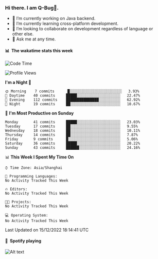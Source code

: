 ### Hi there. I am Q-Bug🐞.

- 🔭 I’m currently working on Java backend.
- 🌱 I’m currently learning cross-platform development.
- 👯 I’m looking to collaborate on development regardless of language or other else.
- 💬 Ask me at any time.

#### 📊 &nbsp;**The wakatime stats this week**  
<!--START_SECTION:waka-->
![Code Time](http://img.shields.io/badge/Code%20Time-43%20hrs%2049%20mins-blue)

![Profile Views](http://img.shields.io/badge/Profile%20Views-0-blue)

**I'm a Night 🦉** 

```text
🌞 Morning    7 commits      █░░░░░░░░░░░░░░░░░░░░░░░░   3.93% 
🌆 Daytime    40 commits     █████░░░░░░░░░░░░░░░░░░░░   22.47% 
🌃 Evening    112 commits    ███████████████░░░░░░░░░░   62.92% 
🌙 Night      19 commits     ██░░░░░░░░░░░░░░░░░░░░░░░   10.67%

```
📅 **I'm Most Productive on Sunday** 

```text
Monday       41 commits     █████░░░░░░░░░░░░░░░░░░░░   23.03% 
Tuesday      17 commits     ██░░░░░░░░░░░░░░░░░░░░░░░   9.55% 
Wednesday    18 commits     ██░░░░░░░░░░░░░░░░░░░░░░░   10.11% 
Thursday     14 commits     ██░░░░░░░░░░░░░░░░░░░░░░░   7.87% 
Friday       9 commits      █░░░░░░░░░░░░░░░░░░░░░░░░   5.06% 
Saturday     36 commits     █████░░░░░░░░░░░░░░░░░░░░   20.22% 
Sunday       43 commits     ██████░░░░░░░░░░░░░░░░░░░   24.16%

```


📊 **This Week I Spent My Time On** 

```text
⌚︎ Time Zone: Asia/Shanghai

💬 Programming Languages: 
No Activity Tracked This Week

🔥 Editors: 
No Activity Tracked This Week

🐱‍💻 Projects: 
No Activity Tracked This Week

💻 Operating System: 
No Activity Tracked This Week

```


 Last Updated on 15/12/2022 18:14:41 UTC
<!--END_SECTION:waka-->

#### 🎵 &nbsp;**Spotify playing**  
![Alt text](https://spotify-recently-played-readme.vercel.app/api?user=e5y1o4x7kdt9kf2blu4wvmb4s&unique={true|1|on|yes})
